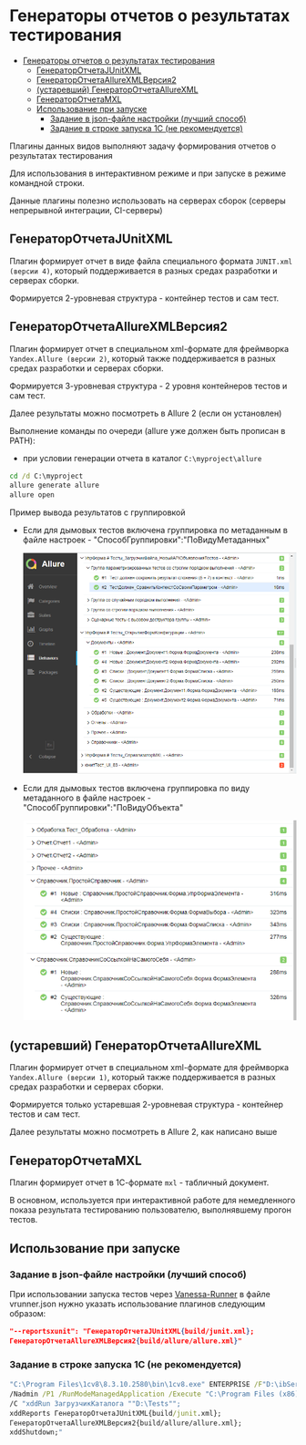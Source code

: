 <a id="markdown-генераторы-отчетов-о-результатах-тестирования" name="генераторы-отчетов-о-результатах-тестирования"></a>
# Генераторы отчетов о результатах тестирования

<!-- TOC -->

- [Генераторы отчетов о результатах тестирования](#генераторы-отчетов-о-результатах-тестирования)
    - [ГенераторОтчетаJUnitXML](#генераторотчетаjunitxml)
    - [ГенераторОтчетаAllureXMLВерсия2](#генераторотчетаallurexmlверсия2)
    - [(устаревший) ГенераторОтчетаAllureXML](#устаревший-генераторотчетаallurexml)
    - [ГенераторОтчетаMXL](#генераторотчетаmxl)
    - [Использование при запуске](#использование-при-запуске)
        - [Задание в json-файле настройки (лучший способ)](#задание-в-json-файле-настройки-лучший-способ)
        - [Задание в строке запуска 1С (не рекомендуется)](#задание-в-строке-запуска-1с-не-рекомендуется)

<!-- /TOC -->

Плагины данных видов выполняют задачу формирования отчетов о результатах тестирования

Для использования в интерактивном режиме и при запуске в режиме командной строки.

Данные плагины полезно использовать на серверах сборок (серверы непрерывной интеграции, CI-серверы)

<a id="markdown-генераторотчетаjunitxml" name="генераторотчетаjunitxml"></a>
## ГенераторОтчетаJUnitXML

Плагин формирует отчет в виде файла специального формата `JUNIT.xml (версии 4)`, который поддерживается в разных средах разработки и серверах сборки.

Формируется 2-уровневая структура - контейнер тестов и сам тест.

<a id="markdown-генераторотчетаallurexmlверсия2" name="генераторотчетаallurexmlверсия2"></a>
## ГенераторОтчетаAllureXMLВерсия2

Плагин формирует отчет в специальном xml-формате для фреймворка `Yandex.Allure (версии 2)`, который также поддерживается в разных средах разработки и серверах сборки.

Формируется 3-уровневая структура - 2 уровня контейнеров тестов и сам тест.

Далее результаты можно посмотреть в Allure 2 (если он установлен)

Выполнение команды по очереди (allure уже должен быть прописан в PATH):

- при условии генерации отчета в каталог `C:\myproject\allure`

```cmd
cd /d C:\myproject
allure generate allure
allure open
```

Пример вывода результатов с группировкой

- Если для дымовых тестов включена группировка по метаданным в файле настроек - "СпособГруппировки":"ПоВидуМетаданных"

  ![](/doc/images/results-Allure2.png)

- Если для дымовых тестов включена группировка по виду метаданного в файле настроек - "СпособГруппировки":"ПоВидуОбъекта"

  ![](/doc/images/results-Allure2-Group-by-Single-Metadata.png)

<!-- ![](./doc/images/MakeAutoVideo.png) -->

<a id="markdown-устаревший-генераторотчетаallurexml" name="устаревший-генераторотчетаallurexml"></a>
## (устаревший) ГенераторОтчетаAllureXML

Плагин формирует отчет в специальном xml-формате для фреймворка `Yandex.Allure (версии 1)`, который также поддерживается в разных средах разработки и серверах сборки.

Формируется только устаревшая 2-уровневая структура - контейнер тестов и сам тест.

Далее результаты можно посмотреть в Allure 2, как написано выше

<a id="markdown-генераторотчетаmxl" name="генераторотчетаmxl"></a>
## ГенераторОтчетаMXL

Плагин формирует отчет в 1С-формате `mxl` - табличный документ.

В основном, используется при интерактивной работе для немедленного показа результата тестированию пользователю, выполнявшему прогон тестов.

<a id="markdown-использование-при-запуске" name="использование-при-запуске"></a>
## Использование при запуске

<a id="markdown-задание-в-json-файле-настройки-лучший-способ" name="задание-в-json-файле-настройки-лучший-способ"></a>
### Задание в json-файле настройки (лучший способ)

При использовании запуска тестов через [Vanessa-Runner](https://github.com/silverbulleters/vanessa-runner) в файле vrunner.json нужно указать использование плагинов следующим образом:

```json
"--reportsxunit": "ГенераторОтчетаJUnitXML{build/junit.xml};
ГенераторОтчетаAllureXMLВерсия2{build/allure/allure.xml}"
```

<a id="markdown-задание-в-строке-запуска-1с-не-рекомендуется" name="задание-в-строке-запуска-1с-не-рекомендуется"></a>
### Задание в строке запуска 1С (не рекомендуется)

```cmd
"C:\Program Files\1cv8\8.3.10.2580\bin\1cv8.exe" ENTERPRISE /F"D:\ibService" 
/Nadmin /P1 /RunModeManagedApplication /Execute "C:\Program Files (x86)\OneScript\lib\add\xddTestRunner.epf"
/C "xddRun ЗагрузчикКаталога ""D:\Tests"";
xddReports ГенераторОтчетаJUnitXML{build/junit.xml};
ГенераторОтчетаAllureXMLВерсия2{build/allure/allure.xml};
xddShutdown;"
```
